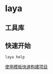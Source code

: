 # laya

## 工具库

## 快速开始

```shell
laya help
```
[使用模板快速构建项目](https://github.com/layasugar/laya-template)
